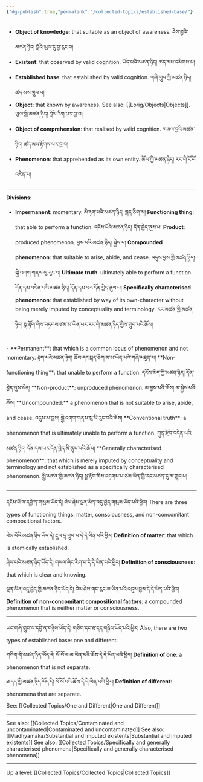 ```yaml
---
{"dg-publish":true,"permalink":"/collected-topics/established-base/"}
---
```


- **Object of knowledge**: that suitable as an object of awareness. 
  ཤེས་བྱའི་མཚན་ཉིད། བློའི་ཡུལ་དུ་བྱ་རུང་བ།
- **Existent**: that observed by valid cognition. 
  ཡོད་པའི་མཚན་ཉིད། ཚད་མས་དམིགས་པ།
- **Established base**: that established by valid cognition. 
  གཞི་གྲུབ་ཀྱི་མཚན་ཉིད། ཚད་མས་གྲུབ་པ།
- **Object**: that known by awareness. See also: [[Lorig/Objects\|Objects]]. 
  ཡུལ་གྱི་མཚན་ཉིད། བློས་རིག་པར་བྱ་བ།
- **Object of comprehension**: that realised by valid cognition. 
  གཞལ་བྱའི་མཚན་ཉིད། ཚད་མས་རྟོགས་པར་བྱ་བ།
- **Phenomenon**: that apprehended as its own entity. 
  ཆོས་ཀྱི་མཚན་ཉིད། རང་གི་ངོ་བོ་འཛིན་པ།

---
**Divisions:**
- **Impermanent**: momentary. 
  མི་རྟག་པའི་མཚན་ཉིད། སྐད་ཅིག་མ།
  **Functioning thing**: that able to perform a function. 
  དངོས་པོའི་མཚན་ཉིད། དོན་བྱེད་ནུས་པ།
  **Product**: produced phenomenon. 
  བྱས་པའི་མཚན་ཉིད། སྐྱེས་པ།
  **Compounded phenomenon**: that suitable to arise, abide, and cease. 
  འདུས་བྱས་ཀྱི་མཚན་ཉིད། སྐྱེ་འགག་གནས་སུ་རུང་བ།
  **Ultimate truth**: ultimately able to perform a function. 
  དོན་དམ་བདེན་པའི་མཚན་ཉིད། དོན་དམ་པར་དོན་བྱེད་ནུས་པ།
  **Specifically characterised phenomenon**: that established by way of its own-character without being merely imputed by conceptuality and terminology. 
  རང་མཚན་གྱི་མཚན་ཉིད། སྒྲ་རྟོག་གིས་བཏགས་ཙམ་མ་ཡིན་པར་རང་གི་མཚན་ཉིད་ཀྱིས་གྲུབ་པའི་ཆོས།
<br>
- **Permanent**: that which is a common locus of phenomenon and not momentary. 
  རྟག་པའི་མཚན་ཉིད། ཆོས་དང་སྐད་ཅིག་མ་མ་ཡིན་པའི་གཞི་མཐུན་པ།
  **Non-functioning thing**: that unable to perform a function. 
  དངོས་མེད་ཀྱི་མཚན་ཉིད། དོན་བྱེད་ནུས་མེད།
  **Non-product**: unproduced phenomenon. 
  མ་བྱས་པའི་ཆོས། མ་སྐྱེས་པའི་ཆོས།
  **Uncompounded:** a phenomenon that is not suitable to arise, abide, and cease.
  འདུས་མ་བྱས། སྐྱེ་འགག་གནས་སུ་མི་རུང་བའི་ཆོས།
  **Conventional truth**: a phenomenon that is ultimately unable to perform a function.
  ཀུན་རྫོབ་བདེན་པའི་མཚན་ཉིད། དོན་དམ་པར་དོན་བྱེད་མི་ནུས་པའི་ཆོས།
  **Generally characterised phenomenon**: that which is merely imputed by conceptuality and terminology and not established as a specifically characterised phenomenon.
  སྤྱི་མཚན་གྱི་མཚན་ཉིད། སྒྲ་རྟོག་གིས་བཏགས་པ་ཙམ་ཡིན་གྱི་རང་མཚན་དུ་མ་གྲུབ་པ།


---
དངོས་པོ་ལ་དབྱེ་ན་གསུམ་ཡོད་དེ། བེམ་ཤེས་ལྡན་མིན་འདུ་བྱེད་གསུམ་ཡོད་པའི་ཕྱིར།
There are three types of functioning things: matter, consciousness, and non-concomitant compositional factors.

བེམ་པོའི་མཚན་ཉིད་ཡོད་དེ། རྡུལ་དུ་གྲུབ་པ་དེ་དེ་ཡིན་པའི་ཕྱིར།
**Definition of matter**: that which is atomically established.

ཤེས་པའི་མཚན་ཉིད་ཡོད་དེ། གསལ་ཞིང་རིག་པ་དེ་དེ་ཡིན་པའི་ཕྱིར།
**Definition of consciousness**: that which is clear and knowing.

ལྡན་མིན་འདུ་བྱེད་ཀྱི་མཚན་ཉིད་ཡོད་དེ། བེམ་ཤེས་གང་རུང་མ་ཡིན་པའི་འདུས་བྱས་དེ་དེ་ཡིན་པའི་ཕྱིར།
**Definition of non-concomitant compositional factors**: a compounded phenomenon that is neither matter or consciousness. 

---

ཡང་གཞི་གྲུབ་ལ་དབྱེ་ན་གཉིས་ཡོད་དེ། གཅིག་དང་ཐ་དད་གཉིས་ཡོད་པའི་ཕྱིར།
Also, there are two types of established base: one and different.

གཅིག་གི་མཚན་ཉིད་ཡོད་དེ། སོ་སོ་བ་མ་ཡིན་པའི་ཆོས་དེ་དེ་ཡིན་པའི་ཕྱིར།
**Definition of one**: a phenomenon that is not separate.

ཐ་དད་ཀྱི་མཚན་ཉིད་ཡོད་དེ། སོ་སོ་བའི་ཆོས་དེ་དེ་ཡིན་པའི་ཕྱིར།
**Definition of different**: phenomena that are separate.

See: [[Collected Topics/One and Different\|One and Different]]

---

See also: [[Collected Topics/Contaminated and uncontaminated\|Contaminated and uncontaminated]]
See also: [[Madhyamaka/Substantial and imputed existents\|Substantial and imputed existents]]
See also: [[Collected Topics/Specifically and generally characterised phenomena\|Specifically and generally characterised phenomena]]

---
Up a level: [[Collected Topics/Collected Topics\|Collected Topics]]